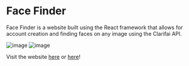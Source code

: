# Face Finder

Face Finder is a website built using the React framework that allows for account creation and finding faces on any image using the Clarifai API.

![image](https://user-images.githubusercontent.com/73944909/176223424-1a3e9124-c9f7-4836-843a-a2cc091c4d65.png)
![image](https://user-images.githubusercontent.com/73944909/176223747-64eba193-9a58-470b-b82c-b42e07e574b5.png)

Visit the website [here](https://face-finder-app.herokuapp.com/) or [here](https://mariatraga.github.io/face-finder/)!

